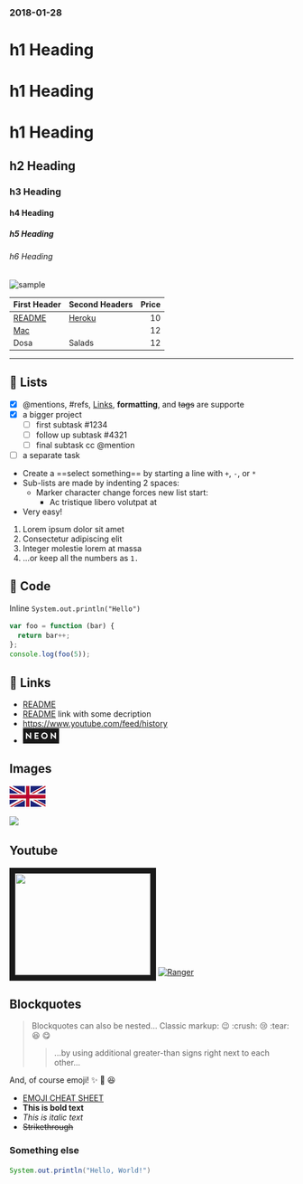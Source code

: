 ### 2018-01-28
# h1 Heading
# h1 Heading
# h1 Heading

## h2 Heading

### h3 Heading

#### h4 Heading

##### h5 Heading

###### h6 Heading


![sample](https://store.storeimages.cdn-apple.com/4974/as-images.apple.com/is/image/AppleInc/aos/published/images/i/ph/iphone7/plus/iphone7-plus-black-select-2016?wid=300&hei=300&fmt=png-alpha&qlt=95&.v=1472430090682)



| First Header        | Second Headers      | Price |
| :------------------ | :------------------ | ----: |
| [README](README.md) | [Heroku](heroku.md) |    10 |
| [Mac]("mac/mac.md)  |                     |    12 |
| Dosa                | Salads              |    12 |





---

## :book: Lists

- [x] @mentions, #refs, [Links](heroku.md), **formatting**, and <del>tags</del> are supporte
- [x] a bigger project
  - [ ] first subtask #1234
  - [ ] follow up subtask #4321
  - [ ] final subtask cc @mention
- [ ] a separate task

+ Create a ==select something== by starting a line with `+`, `-`, or `*`
+ Sub-lists are made by indenting 2 spaces:
  - Marker character change forces new list start:
    * Ac tristique libero volutpat at
+ Very easy!

1. Lorem ipsum dolor sit amet
2. Consectetur adipiscing elit
3. Integer molestie lorem at massa
4. ...or keep all the numbers as `1.`

## :bookmark: Code
Inline `System.out.println("Hello")`

``` js
var foo = function (bar) {
  return bar++;
};
console.log(foo(5));
```
## :link: Links

-  [README](README.md)
-  [README](README.md "Some description") link with some decription
-  https://www.youtube.com/feed/history
-  [<img src="img/neon.jpeg">](http://google.com/)

## Images

![](img/uk.png)

![](http://www.nbrb.by/statistics/Rates/Graphic/Graphic.aspx?Abbr=USD&from=2016-7-1&to=2017-10-31&l=ru)

## Youtube
<a href="https://youtu.be/qooLR8NmYKs" target="_blank"><img src="http://www.rosipov.com/images/posts/ranger-file-preview.png" width="240" height="180" border="10" /></a>
[![Ranger](http://www.rosipov.com/images/posts/ranger-file-preview.png)](http://www.youtube.com/watch?v=qooLR8NmYKs)

## Blockquotes

> Blockquotes can also be nested...
> Classic markup: :wink: :crush: :cry: :tear: :laughing: :yum:
> > ...by using additional greater-than signs right next to each other...

And, of course emoji! :sparkles: :camel: :laughing:
- [EMOJI CHEAT SHEET](http://www.emoji-cheat-sheet.com/)
- __This is bold text__
- _This is italic text_
- ~~Strikethrough~~

### Something else

```java
System.out.println("Hello, World!")
```

